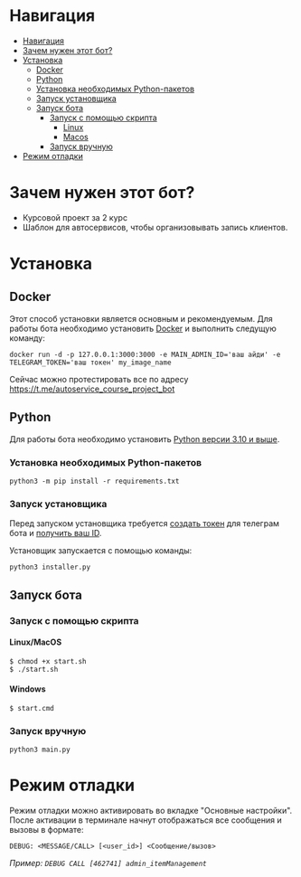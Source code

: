 # Навигация

- [Навигация](#навигация)
- [Зачем нужен этот бот?](#зачем-нужен-этот-бот)
- [Установка](#установка)
     - [Docker](#docker)
     - [Python](#python)
     - [Установка необходимых Python-пакетов](#установка-необходимых-python-пакетов)
     - [Запуск установщика](#запуск-установщика)
     - [Запуск бота](#запуск-бота)
          - [Запуск с помощью скрипта](#запуск-с-помощью-скрипта)
               - [Linux](#linux)
               - [Macos](#macos)
          - [Запуск вручную](#запуск-вручную)
- [Режим отладки](#режим-отладки)

# Зачем нужен этот бот?

- Курсовой проект за 2 курс
- Шаблон для автосервисов, чтобы организовывать запись клиентов.

# Установка 

## Docker
Этот способ установки является основным и рекомендуемым. 
Для работы бота необходимо установить [Docker](https://docs.docker.com/get-docker/) и выполнить следущую команду:

```
docker run -d -p 127.0.0.1:3000:3000 -e MAIN_ADMIN_ID='ваш айди' -e TELEGRAM_TOKEN='ваш токен' my_image_name
```
Сейчас можно протестировать все по адресу https://t.me/autoservice_course_project_bot

## Python

Для работы бота необходимо установить [Python версии 3.10 и выше](https://www.python.org/downloads/).

### Установка необходимых Python-пакетов

    python3 -m pip install -r requirements.txt

### Запуск установщика

Перед запуском установщика требуется [создать токен](https://youtu.be/fyISLEvzIec) для телеграм бота и [получить ваш ID](https://badcode.ru/kak-v-telegram-uznat-svoi-id/).

Установщик запускается с помощью команды: 

    python3 installer.py

## Запуск бота

### Запуск с помощью скрипта

#### Linux/MacOS

    $ chmod +x start.sh
    $ ./start.sh

#### Windows

    $ start.cmd

### Запуск вручную

    python3 main.py

# Режим отладки

Режим отладки можно активировать во вкладке "Основные настройки". 
После активации в терминале начнут отображаться все сообщения и вызовы в формате:

    DEBUG: <MESSAGE/CALL> [<user_id>] <Сообщение/вызов>

*Пример: `DEBUG CALL [462741] admin_itemManagement`*
